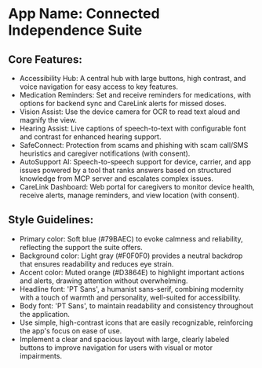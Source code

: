 # **App Name**: Connected Independence Suite

## Core Features:

- Accessibility Hub: A central hub with large buttons, high contrast, and voice navigation for easy access to key features.
- Medication Reminders: Set and receive reminders for medications, with options for backend sync and CareLink alerts for missed doses.
- Vision Assist: Use the device camera for OCR to read text aloud and magnify the view.
- Hearing Assist: Live captions of speech-to-text with configurable font and contrast for enhanced hearing support.
- SafeConnect: Protection from scams and phishing with scam call/SMS heuristics and caregiver notifications (with consent).
- AutoSupport AI: Speech-to-speech support for device, carrier, and app issues powered by a tool that ranks answers based on structured knowledge from MCP server and escalates complex issues.
- CareLink Dashboard: Web portal for caregivers to monitor device health, receive alerts, manage reminders, and view location (with consent).

## Style Guidelines:

- Primary color: Soft blue (#79BAEC) to evoke calmness and reliability, reflecting the support the suite offers.
- Background color: Light gray (#F0F0F0) provides a neutral backdrop that ensures readability and reduces eye strain.
- Accent color: Muted orange (#D3864E) to highlight important actions and alerts, drawing attention without overwhelming.
- Headline font: 'PT Sans', a humanist sans-serif, combining modernity with a touch of warmth and personality, well-suited for accessibility.
- Body font: 'PT Sans', to maintain readability and consistency throughout the application.
- Use simple, high-contrast icons that are easily recognizable, reinforcing the app's focus on ease of use.
- Implement a clear and spacious layout with large, clearly labeled buttons to improve navigation for users with visual or motor impairments.